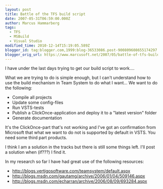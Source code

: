 ```yaml
---
layout: post
title: Battle of the TFS build script
date: 2007-05-31T06:59:00.000Z
author: Marcus Hammarberg
tags:
  - TFS
  - MSBuild
  - Visual Studio
modified_time: 2010-12-14T15:19:05.589Z
blogger_id: tag:blogger.com,1999:blog-36533086.post-900809608655174297
blogger_orig_url: https://www.marcusoft.net/2007/05/battle-of-tfs-build-script.html
---
```


I have under the last days trying to get our build script to work....

What we are trying to do is simple enough, but I can't understand how to use the build mechanism in Team System to do what I want... We want to do the following:

- Compile all projects
- Update some config-files
- Run VSTS-tests
- Publish a ClickOnce-application and deploy it to a "latest version" folder
- Generate documentation

It's the ClickOnce-part that's not working and I've got an confirmation from Microsoft that what we want to do not is supported by default in VSTS. You need some third part products.

I think I am a solution in the tracks but there is still some things left. I'll post a solution when (if???) I find it.

In my research so far I have had great use of the following resources:

- <http://blogs.vertigosoftware.com/teamsystem/default.aspx>
- <http://blogs.msdn.com/gautamg/archive/2006/01/04/509146.aspx>
- <http://blogs.msdn.com/echarran/archive/2006/08/09/693284.aspx>
